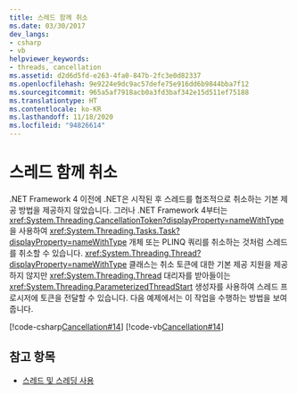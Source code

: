 ```yaml
---
title: 스레드 함께 취소
ms.date: 03/30/2017
dev_langs:
- csharp
- vb
helpviewer_keywords:
- threads, cancellation
ms.assetid: d2d6d5fd-e263-4fa0-847b-2fc3e0d82337
ms.openlocfilehash: 9e9224e9dc9ac57defe75e916dd6b9844bba7f12
ms.sourcegitcommit: 965a5af7918acb0a3fd3baf342e15d511ef75188
ms.translationtype: HT
ms.contentlocale: ko-KR
ms.lasthandoff: 11/18/2020
ms.locfileid: "94826614"
---
```

# <a name="canceling-threads-cooperatively"></a>스레드 함께 취소

.NET Framework 4 이전에 .NET은 시작된 후 스레드를 협조적으로 취소하는 기본 제공 방법을 제공하지 않았습니다. 그러나 .NET Framework 4부터는 <xref:System.Threading.CancellationToken?displayProperty=nameWithType>을 사용하여 <xref:System.Threading.Tasks.Task?displayProperty=nameWithType> 개체 또는 PLINQ 쿼리를 취소하는 것처럼 스레드를 취소할 수 있습니다. <xref:System.Threading.Thread?displayProperty=nameWithType> 클래스는 취소 토큰에 대한 기본 제공 지원을 제공하지 않지만 <xref:System.Threading.Thread> 대리자를 받아들이는 <xref:System.Threading.ParameterizedThreadStart> 생성자를 사용하여 스레드 프로시저에 토큰을 전달할 수 있습니다. 다음 예제에서는 이 작업을 수행하는 방법을 보여 줍니다.  
  
 [!code-csharp[Cancellation#14](../../../samples/snippets/csharp/VS_Snippets_Misc/cancellation/cs/CooperativeThreads.cs#14)]
 [!code-vb[Cancellation#14](../../../samples/snippets/visualbasic/VS_Snippets_Misc/cancellation/vb/CooperativeThreads.vb#14)]  
  
## <a name="see-also"></a>참고 항목

- [스레드 및 스레딩 사용](using-threads-and-threading.md)

